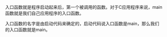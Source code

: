 入口函数就是程序启动起来后，第一个被调用的函数。对于C应用程序来说，main函数就是我们自己应用程序的入口函数。

入口函数的名字是由启动代码来确定的，启动代码说入口函数是main，那么我们的入口函数就是main。
